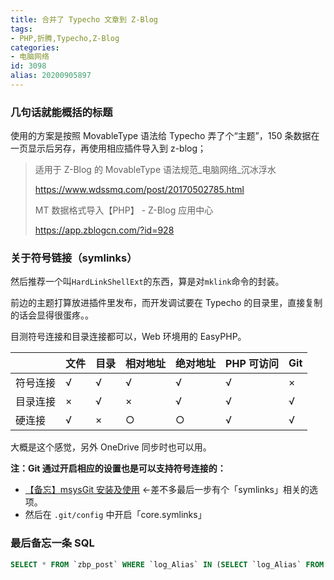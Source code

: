 ```yaml
---
title: 合并了 Typecho 文章到 Z-Blog
tags:
- PHP,折腾,Typecho,Z-Blog
categories:
- 电脑网络
id: 3098
alias: 20200905897
---
```


### 几句话就能概括的标题

使用的方案是按照 MovableType 语法给 Typecho 弄了个“主题”，150 条数据在一页显示后另存，再使用相应插件导入到 z-blog；

> 适用于 Z-Blog 的 MovableType 语法规范\_电脑网络\_沉冰浮水
>
> <a href="https://www.wdssmq.com/post/20170502785.html" target="_blank" title="适用于Z-Blog的MovableType语法规范_电脑网络_沉冰浮水">https://www.wdssmq.com/post/20170502785.html</a>
>
> MT 数据格式导入【PHP】 - Z-Blog 应用中心
>
> <a href="https://app.zblogcn.com/?id=928" target="_blank" title="MT数据格式导入【PHP】 - Z-Blog 应用中心">https://app.zblogcn.com/?id=928</a>

### 关于符号链接（symlinks）

然后推荐一个叫`HardLinkShellExt`的东西，算是对`mklink`命令的封装。

前边的主题打算放进插件里发布，而开发调试要在 Typecho 的目录里，直接复制的话会显得很蛋疼。。

目测符号连接和目录连接都可以，Web 环境用的 EasyPHP。

|          | 文件 | 目录 | 相对地址 | 绝对地址 | PHP 可访问 | Git |
| -------- | ---- | ---- | -------- | -------- | ---------- | --- |
| 符号连接 | √    | √    | √        | √        | √          | ×   |
| 目录连接 | ×    | √    | ×        | √        | √          | √   |
| 硬连接   | √    | ×    | ○        | ○        | √          | √   |

大概是这个感觉，另外 OneDrive 同步时也可以用。

**注：Git 通过开启相应的设置也是可以支持符号连接的：**

- [【备忘】msysGit 安装及使用](https://www.wdssmq.com/post/20140804123.html "【备忘】msysGit安装及使用") ←差不多最后一步有个「symlinks」相关的选项。
- 然后在 `.git/config` 中开启「core.symlinks」

### 最后备忘一条 SQL

```sql
SELECT * FROM `zbp_post` WHERE `log_Alias` IN (SELECT `log_Alias` FROM `zbp_post` GROUP BY `log_Alias` HAVING COUNT(`log_Alias`)>1)
```
<!--3098-->
